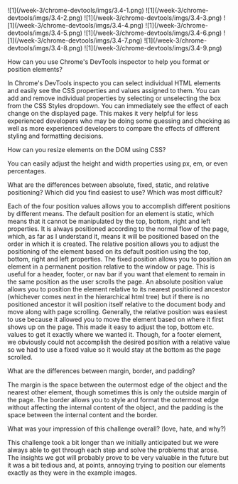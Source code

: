 <p>
  ![1](/week-3/chrome-devtools/imgs/3.4-1.png)
 ![1](/week-3/chrome-devtools/imgs/3.4-2.png)
 ![1](/week-3/chrome-devtools/imgs/3.4-3.png)
![1](/week-3/chrome-devtools/imgs/3.4-4.png)
![1](/week-3/chrome-devtools/imgs/3.4-5.png)
 ![1](/week-3/chrome-devtools/imgs/3.4-6.png)
 ![1](/week-3/chrome-devtools/imgs/3.4-7.png)
![1](/week-3/chrome-devtools/imgs/3.4-8.png)
 ![1](/week-3/chrome-devtools/imgs/3.4-9.png)
</p>

How can you use Chrome's DevTools inspector to help you format or position elements?

In Chrome's DevTools inspecto you can select individual HTML elements and easily see the CSS properties and values assigned to them. You can add and remove individual properties by selecting or unselecting the box from the CSS Styles dropdown.  You can immediately see the effect of each change on the displayed page.  This makes it very helpful for less experienced developers who may be doing some guessing and checking as well as more experienced developers to compare the effects of different styling and formatting decisions.

How can you resize elements on the DOM using CSS?

You can easily adjust the height and width properties  using px, em, or even percentages.

What are the differences between absolute, fixed, static, and relative positioning? Which did you find easiest to use? Which was most difficult?

Each of the four position values allows you to accomplish different positions by different means.  The default position for an element is static, which means that it cannot be manipulated by the top, bottom, right and left properties.  It is always positioned according to the normal flow of the page, which, as far as I understand it, means it will be positioned based on the order in which it is created.  The relative position allows you to adjust the positioning of the element based on its default position using the top, bottom, right and left properties.  The fixed position allows you to position an element in a permanent position relative to the window or page.  This is useful for a header, footer, or nav bar if you want that element to remain in the same position as the user scrolls the page.  An absolute position value allows you to position the element relative to its nearest positioned ancestor (whichever comes next in the hierarchical html tree) but if there is no positioned ancestor it will position itself relative to the document body and move along with page scrolling.
Generally, the relative position was easiest to use because it allowed you to move the element based on where it first shows up on the page.  This made it easy to adjust the top, bottom etc. values to get it exactly where we wanted it.  Though, for a footer element, we obviously could not accomplish the desired position with a relative value so we had to use a fixed value so it would stay at the bottom as the page scrolled.

What are the differences between margin, border, and padding?

The margin is the space between the outermost edge of the object and the nearest other element, though sometimes this is only the outside margin of the page.  The border allows you to style and format the outermost edge without affecting the internal content of the object, and the padding is the space between the internal content and the border.

What was your impression of this challenge overall? (love, hate, and why?)

This challenge took a bit longer than we initially anticipated but we were always able to get through each step and solve the problems that arose.  The insights we got will probably prove to be very valuable in the future but it was a bit tedious and, at points, annoying trying to position our elements exactly as they were in the example images.



